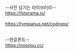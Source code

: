 --사진 넘기는 라이브러리--<br>
https://fotorama.io/
<br><br>
https://tympanus.net/codrops/
<br><br>

--한글폰트-- <br>
https://noonnu.cc/


